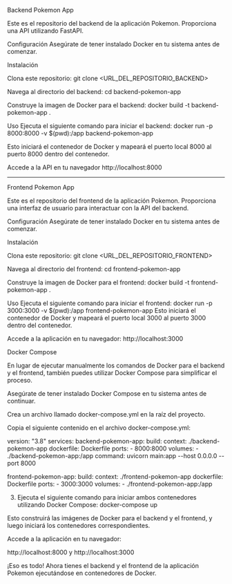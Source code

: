 Backend Pokemon App

Este es el repositorio del backend de la aplicación Pokemon. Proporciona una API utilizando FastAPI.

Configuración
Asegúrate de tener instalado Docker en tu sistema antes de comenzar.

Instalación

Clona este repositorio:
git clone <URL_DEL_REPOSITORIO_BACKEND>

Navega al directorio del backend:
cd backend-pokemon-app

Construye la imagen de Docker para el backend:
docker build -t backend-pokemon-app .

Uso
Ejecuta el siguiente comando para iniciar el backend:
docker run -p 8000:8000 -v $(pwd):/app backend-pokemon-app

Esto iniciará el contenedor de Docker y mapeará el puerto local 8000 al puerto 8000 dentro del contenedor.

Accede a la API en tu navegador
http://localhost:8000

---

Frontend Pokemon App

Este es el repositorio del frontend de la aplicación Pokemon. Proporciona una interfaz de usuario para interactuar con la API del backend.

Configuración
Asegúrate de tener instalado Docker en tu sistema antes de comenzar.

Instalación

Clona este repositorio:
git clone <URL_DEL_REPOSITORIO_FRONTEND>

Navega al directorio del frontend:
cd frontend-pokemon-app

Construye la imagen de Docker para el frontend:
docker build -t frontend-pokemon-app .

Uso
Ejecuta el siguiente comando para iniciar el frontend:
docker run -p 3000:3000 -v $(pwd):/app frontend-pokemon-app
Esto iniciará el contenedor de Docker y mapeará el puerto local 3000 al puerto 3000 dentro del contenedor.

Accede a la aplicación en tu navegador:
http://localhost:3000

Docker Compose

En lugar de ejecutar manualmente los comandos de Docker para el backend y el frontend, también puedes utilizar Docker Compose para simplificar el proceso.

Asegúrate de tener instalado Docker Compose en tu sistema antes de continuar.

Crea un archivo llamado docker-compose.yml en la raíz del proyecto.

Copia el siguiente contenido en el archivo docker-compose.yml:

version: "3.8"
services:
backend-pokemon-app:
build:
context: ./backend-pokemon-app
dockerfile: Dockerfile
ports: - 8000:8000
volumes: - ./backend-pokemon-app:/app
command: uvicorn main:app --host 0.0.0.0 --port 8000

frontend-pokemon-app:
build:
context: ./frontend-pokemon-app
dockerfile: Dockerfile
ports: - 3000:3000
volumes: - ./frontend-pokemon-app:/app

3. Ejecuta el siguiente comando para iniciar ambos contenedores utilizando Docker Compose:
   docker-compose up

Esto construirá las imágenes de Docker para el backend y el frontend, y luego iniciará los contenedores correspondientes.

Accede a la aplicación en tu navegador:

http://localhost:8000 y http://localhost:3000

¡Eso es todo! Ahora tienes el backend y el frontend de la aplicación Pokemon ejecutándose en contenedores de Docker.
